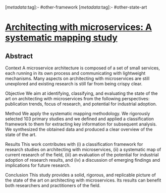 <!-- deno-fmt-ignore-start -->

[_metadata_:tag]:- #other-framework
[_metadata_:tag]:- #other-state-art

<!-- deno-fmt-ignore-end -->

# [Architecting with microservices: A systematic mapping study](https://doi.org/10.1016/j.jss.2019.01.001)

## Abstract

Context A microservice architecture is composed of a set of small services, each
running in its own process and communicating with lightweight mechanisms. Many
aspects on architecting with microservices are still unexplored and existing
research is still far from being crispy clear.

Objective We aim at identifying, classifying, and evaluating the state of the
art on architecting with microservices from the following perspectives:
publication trends, focus of research, and potential for industrial adoption.

Method We apply the systematic mapping methodology. We rigorously selected 103
primary studies and we defined and applied a classification framework to them
for extracting key information for subsequent analysis. We synthesized the
obtained data and produced a clear overview of the state of the art.

Results This work contributes with (i) a classification framework for research
studies on architecting with microservices, (ii) a systematic map of current
research of the field, (iii) an evaluation of the potential for industrial
adoption of research results, and (iv) a discussion of emerging findings and
implications for future research.

Conclusion This study provides a solid, rigorous, and replicable picture of the
state of the art on architecting with microservices. Its results can benefit
both researchers and practitioners of the field.
